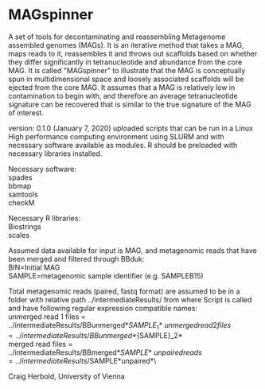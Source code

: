 # MAGspinner
A set of tools for decontaminating and reassembling Metagenome assembled genomes (MAGs). It is an iterative method that takes a MAG, maps reads to it, reassembles it and throws out scaffolds based on whether they differ significantly in tetranucleotide and abundance from the core MAG. It is called "MAGspinner" to illustrate that the MAG is conceptually spun in multidimensional space and loosely associated scaffolds will be ejected from the core MAG. It assumes that a MAG is relatively low in contamination to begin with, and therefore an average tetranucleotide signature can be recovered that is similar to the true signature of the MAG of interest. 

version: 0.1.0 (January 7, 2020) uploaded scripts that can be run in a Linux High performance computing environment using SLURM and with necessary software available as modules. R should be preloaded with necessary libraries installed.

Necessary software:\
spades\
bbmap\
samtools\
checkM

Necessary R libraries:\
Biostrings\
scales

Assumed data available for input is MAG, and metagenomic reads that have been merged and filtered through BBduk:\
BIN=Initial MAG\
SAMPLE=metagenomic sample identifier (e.g. SAMPLEB15)

Total metagenomic reads (paired, fastq format) are assumed to be in a folder with relative path ../intermediateResults/ from where Script is called and have following regular expression compatible names:\
unmerged read 1 files = ../intermediateResults/BBunmerged*${SAMPLE}_1*\
unmerged read 2 files = ../intermediateResults/BBunmerged*${SAMPLE}_2*\
merged read files = ../intermediateResults/BBmerged*${SAMPLE}*\
unpaired reads = ../intermediateResults/$SAMPLE\*unpaired*\


Craig Herbold, University of Vienna


